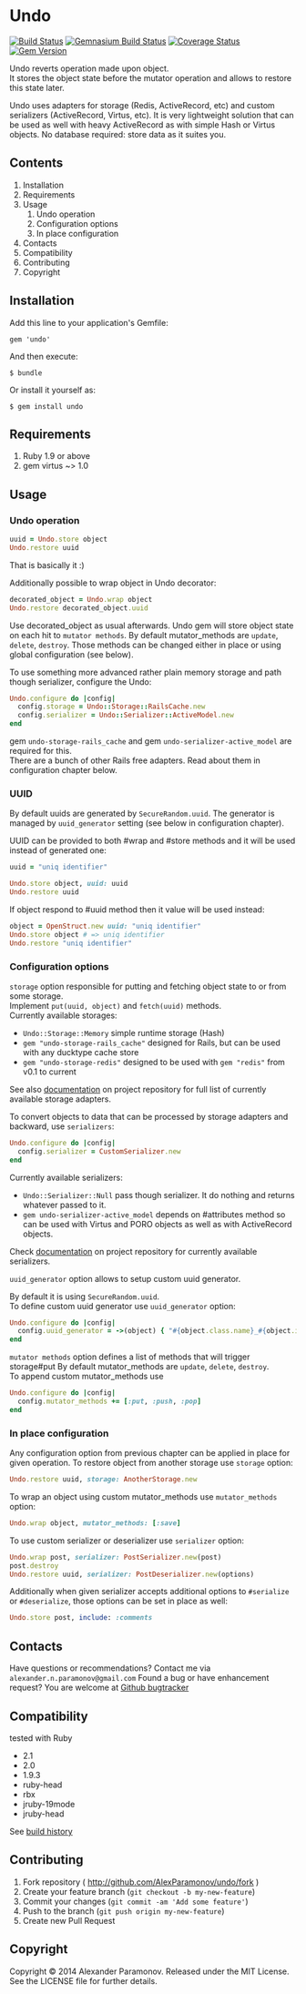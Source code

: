 Undo
==========
[![Build Status](https://travis-ci.org/AlexParamonov/undo.png?branch=master)](https://travis-ci.org/AlexParamonov/undo)
[![Gemnasium Build Status](https://gemnasium.com/AlexParamonov/undo.png)](http://gemnasium.com/AlexParamonov/undo)
[![Coverage Status](https://coveralls.io/repos/AlexParamonov/undo/badge.png?branch=master)](https://coveralls.io/r/AlexParamonov/undo?branch=master)
[![Gem Version](https://badge.fury.io/rb/undo.png)](http://badge.fury.io/rb/undo)

Undo reverts operation made upon object.  
It stores the object state before the mutator operation and allows to
restore this state later.

Undo uses adapters for storage (Redis, ActiveRecord, etc) and custom
serializers (ActiveRecord, Virtus, etc). It is very lightweight
solution that can be used as well with heavy ActiveRecord as with
simple Hash or Virtus objects. No database required: store data as it
suites you.

Contents
---------
1. Installation
1. Requirements
1. Usage
    1. Undo operation
    1. Configuration options
    1. In place configuration
1. Contacts
1. Compatibility
1. Contributing
1. Copyright

Installation
------------

Add this line to your application's Gemfile:

    gem 'undo'

And then execute:

    $ bundle

Or install it yourself as:

    $ gem install undo

Requirements
------------
1. Ruby 1.9 or above
1. gem virtus ~> 1.0

Usage
-----

### Undo operation

``` ruby
uuid = Undo.store object
Undo.restore uuid
```
That is basically it :)

Additionally possible to wrap object in Undo decorator:

``` ruby
decorated_object = Undo.wrap object
Undo.restore decorated_object.uuid
```
Use decorated_object as usual afterwards. Undo gem will store object
state on each hit to `mutator methods`. By default mutator_methods are
`update`, `delete`, `destroy`. Those methods can be changed either in
place or using global configuration (see below).

To use something more advanced rather plain memory storage and
path though serializer, configure the Undo:  

``` ruby
Undo.configure do |config|
  config.storage = Undo::Storage::RailsCache.new
  config.serializer = Undo::Serializer::ActiveModel.new
end
```
gem `undo-storage-rails_cache` and gem `undo-serializer-active_model` are required for this.  
There are a bunch of other Rails free adapters. Read about them in configuration chapter below.

### UUID

By default uuids are generated by `SecureRandom.uuid`. The generator is managed by `uuid_generator` 
setting (see below in configuration chapter).

UUID can be provided to both #wrap and #store methods and it will be used instead of generated one:  

``` ruby
uuid = "uniq identifier"

Undo.store object, uuid: uuid
Undo.restore uuid
```

If object respond to #uuid method then it value will be used instead:

``` ruby
object = OpenStruct.new uuid: "uniq identifier"
Undo.store object # => uniq identifier
Undo.restore "uniq identifier"
```

### Configuration options

`storage` option responsible for putting and fetching object state to or from some storage.  
Implement `put(uuid, object)` and `fetch(uuid)` methods.  
Currently available storages:
* `Undo::Storage::Memory` simple runtime storage (Hash)
* `gem "undo-storage-rails_cache"` designed for Rails, but can be used with any ducktype cache store
* `gem "undo-storage-redis"` designed to be used with `gem "redis"` from v0.1 to current

See also [documentation](http://github.com/AlexParamonov/undo)
on project repository for full list of currently available storage adapters.

To convert objects to data that can be processed by storage adapters and backward, use `serializers`:

``` ruby
Undo.configure do |config|
  config.serializer = CustomSerializer.new
end
```

Currently available serializers:
* `Undo::Serializer::Null` pass though serializer. It do nothing and returns whatever passed to it.
* `gem undo-serializer-active_model` depends on #attributes method so can be used with Virtus and PORO objects as well as with ActiveRecord objects.

Check [documentation](http://github.com/AlexParamonov/undo) on project
repository for currently available serializers.

`uuid_generator` option allows to setup custom uuid generator.

By default it is using `SecureRandom.uuid`.  
To define custom uuid generator use `uuid_generator` option:

``` ruby
Undo.configure do |config|
  config.uuid_generator = ->(object) { "#{object.class.name}_#{object.id}" }
end
```

`mutator methods` option defines a list of methods that will trigger storage#put
By default mutator_methods are `update`, `delete`, `destroy`.  
To append custom mutator_methods use  

``` ruby
Undo.configure do |config|
  config.mutator_methods += [:put, :push, :pop]
end
```

### In place configuration

Any configuration option from previous chapter can be applied in
place for given operation. To restore object from another storage use
`storage` option:

``` ruby
Undo.restore uuid, storage: AnotherStorage.new
```

To wrap an object using custom mutator_methods use `mutator_methods` option:

``` ruby
Undo.wrap object, mutator_methods: [:save]
```

To use custom serializer or deserializer use `serializer` option:

``` ruby
Undo.wrap post, serializer: PostSerializer.new(post)
post.destroy
Undo.restore uuid, serializer: PostDeserializer.new(options)
```

Additionally when given serializer accepts additional options to
`#serialize` or `#deserialize`, those options can be set in place as well:

``` ruby
Undo.store post, include: :comments
```


Contacts
-------------
Have questions or recommendations? Contact me via `alexander.n.paramonov@gmail.com`
Found a bug or have enhancement request? You are welcome at [Github bugtracker](https://github.com/AlexParamonov/undo/issues)


Compatibility
-------------
tested with Ruby

* 2.1
* 2.0
* 1.9.3
* ruby-head
* rbx
* jruby-19mode
* jruby-head

See [build history](http://travis-ci.org/#!/AlexParamonov/undo/builds)


## Contributing

1. Fork repository ( http://github.com/AlexParamonov/undo/fork )
2. Create your feature branch (`git checkout -b my-new-feature`)
3. Commit your changes (`git commit -am 'Add some feature'`)
4. Push to the branch (`git push origin my-new-feature`)
5. Create new Pull Request

Copyright
---------
Copyright © 2014 Alexander Paramonov.
Released under the MIT License. See the LICENSE file for further details.
